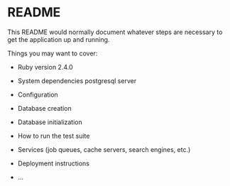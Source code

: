 # README

This README would normally document whatever steps are necessary to get the
application up and running.

Things you may want to cover:

* Ruby version
2.4.0
* System dependencies
postgresql server
* Configuration

* Database creation

* Database initialization

* How to run the test suite

* Services (job queues, cache servers, search engines, etc.)

* Deployment instructions

* ...
